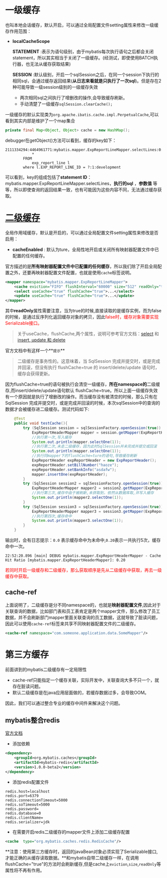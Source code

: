 # 一级缓存

也叫本地会话缓存，默认开启，可以通过全局配置文件setting属性来修改一级缓存作用范围：

- **localCacheScope** 

  **STATEMENT** :表示为语句级别，由于mybatis每次执行语句之后都会关闭statement，所以其实相当于关闭了一级缓存。(经测试，即使使用BATCH执行器，也无法从缓存获取结果)

  **SESSION** :默认级别，开启一个sqlSession之后，在同一个session下执行的相同sql，会通过缓存返回结果(**从日志来看就是只执行了一次sql**)。但是存在2种可能导致一级session级别的一级缓存失效

  - 两次相同sql之间执行了增删改的操作,会导致缓存刷新。
  - 手动清楚了一级缓存`sqlSession.clearCache();`

一级缓存的默认实现类为`org.apache.ibatis.cache.impl.PerpetualCache`,可以看到其实内部是维护了一个map集合

```java
private final Map<Object, Object> cache = new HashMap();
```

debugger在getObject()方法可以看到，缓存的key如下：

```
2111334294:4464961771:mybatis.mapper.ExpReportLineMapper.selectLines:0:2147483647:SELECT
            *
        FROM
            exp_report_line l
        where l.EXP_REPORT_LINE_ID = ?:1:development
```

可以看到，key的组成包括了**statement ID**：mybatis.mapper.ExpReportLineMapper.selectLines，**执行的sql** ，**参数值** 等等，所以即使查询的返回结果一致，也有可能因为这些内容不同，无法通过缓存获取。

# [二级缓存](https://mybatis.org/mybatis-3/zh/sqlmap-xml.html#cache)

全局作用域缓存，默认是开启的，可以通过全局配置文件setting属性来修改是否启用：

- **cacheEnabled** : 默认为ture，全局性地开启或关闭所有映射器配置文件中已配置的任何缓存。

官方描述的是**所有映射器配置文件中已配置的任何缓存**，所以我们除了开启全局配置之外，还要再映射器配置文件配置，也就是使用`cache`标签说明。

```xml
<mapper namespace="mybatis.mapper.ExpReportLineMapper">
    <cache eviction="FIFO" flushInterval="60000" size="512" readOnly="true"/>
    <select useCache="true" flushCache="true">...</select>
    <update useCache="true" flushCache="true">...</update>
</mapper>
```

其中**readOnly**属性需要注意，当为true的时候,直接读取的是缓存实例，而为false的时候，是通过反序列化返回缓存对象的拷贝，因此<span style="color:red">false时，缓存对象需要实现Serializable接口。</span>

> 关于useCache，flushCache,两个属性，说明可参考官方文档：[select](https://mybatis.org/mybatis-3/zh/sqlmap-xml.html#select) 和 [insert, update 和 delete](https://mybatis.org/mybatis-3/zh/sqlmap-xml.html#insert_update_and_delete)

官方文档中有这样一个**`提示`** 

> 二级缓存是事务性的。这意味着，当 SqlSession 完成并提交时，或是完成并回滚，但没有执行 flushCache=true 的 insert/delete/update 语句时，缓存会获得更新。

因为flushCache=true的语句被执行会清空一级缓存，**所在namespace的**二级缓存,而insert/delete/update语句默认 flushCache=true。所以上面一级缓存失效有一个原因就是执行了增删改的操作。而当缓存没有被清空的时候，那么只有在SqlSession 完成并提交时，或是完成并回滚的时候，本次sqlSession中的查询的数据才会被缓存进二级缓存。测试代码如下:

```java
	@Test
	public void testCache(){
		try (SqlSession session = sqlSessionFactory.openSession(true)) {
			ExpReportHeaderMapper mapper = session.getMapper(ExpReportHeaderMapper.class);
            //执行第一次,写入缓存
			System.out.println(mapper.selectOne(1));
            //执行第二次,未走二级缓存，因为此时SqlSession并未完成并提交或回滚
			System.out.println(mapper.selectOne(1));
            //执行同mapper下的flushCache=ture的语句,导致缓存刷新
			ExpReportHeader expReportHeader = new ExpReportHeader();
			expReportHeader.setBillNumber("haoze");
			expReportHeader.setBankInfo("asdafw");
			mapper.insertOne(expReportHeader);
		}
		try (SqlSession session2 = sqlSessionFactory.openSession(true)) {
			ExpReportHeaderMapper mapper2 = session2.getMapper(ExpReportHeaderMapper.class);
            //执行第三次,缓存中由于被刷新,未获取到，依然从数据库取,并写入缓存
			System.out.println(mapper2.selectOne(1));
		}
        try (SqlSession session3 = sqlSessionFactory.openSession(true)) {
			ExpReportHeaderMapper mapper3 = session3.getMapper(ExpReportHeaderMapper.class);
            //执行第四次,缓存命中
			System.out.println(mapper3.selectOne(1));
		}
	}
```

输出时，会有日志提示：`0.0` 表示缓存命中为未命中,`0.20`表示一共执行5次，缓存命中一次。

```
22:52:20.896 [main] DEBUG mybatis.mapper.ExpReportHeaderMapper - Cache Hit Ratio [mybatis.mapper.ExpReportHeaderMapper]: 0.20
```

<span style="color:red">若同时开启一级缓存和二级缓存，那么获取顺序是先从二级缓存中获取，再去一级缓存中获取。</span>

## cache-ref

上面说明了，二级缓存是分不同namespace的，也就是**映射器配置文件**,因此对于关联查询的数据，比如部门表和员工表肯定是两个mapper文件，那么修改了员工数据，并不会刷新部门mapper里面关联查询的员工数据，这就导致了脏读问题，因此可以使用`cache-ref`标签来共享不同映射器配置文件的二级缓存。

```xml
<cache-ref namespace="com.someone.application.data.SomeMapper"/>
```

# 第三方缓存

前面讲到的mybatis二级缓存有一定局限性

- cache-ref只能指定一个缓存关联，实际开发中，关联查询大多不只一个，就存在脏读问题。
- 默认二级缓存是在java应用层面做的，若缓存数据过多，会导致OOM。

因此，我们可以通过整合专业的缓存中间件来解决这个问题。

## mybatis整合redis

[官方文档](http://mybatis.org/redis-cache/)

- 添加依赖

```xml
<dependency>
    <groupId>org.mybatis.caches</groupId>
    <artifactId>mybatis-redis</artifactId>
    <version>1.0.0-beta2</version>
</dependency>
```

- 添加redis配置文件

```properties
redis.host=localhost
redis.port=6379
redis.connectionTimeout=5000
redis.soTimeout=5000
redis.password=
redis.database=0
redis.clientName=
redis.serializer=jdk

```

- 在需要开启redis二级缓存的mapper文件上添加二级缓存配置

```xml
<cache  type="org.mybatis.caches.redis.RedisCache"/>
```

**注意：使用第三方缓存时，返回的javaBean对象必须实现了Serializable接口,才能正确的从缓存读取数据。**和mybatis自带二级缓存一样，在调用flushCache="true"的方法时会刷新缓存,但是cache上`eviction`,`size`,`readOnly`等属性将不再有作用。


